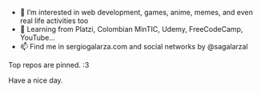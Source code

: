 - 👀 I’m interested in web development, games, anime, memes, and even real life activities too
- 🌱 Learning from Platzi, Colombian MinTIC, Udemy, FreeCodeCamp, YouTube...
- 📫 Find me in sergiogalarza.com and social networks by @sagalarzal

Top repos are pinned. :3

Have a nice day.
